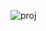 ![proj](https://user-images.githubusercontent.com/51996182/74091444-3dd88e00-4ac0-11ea-9e4f-ce198df02e92.png)
